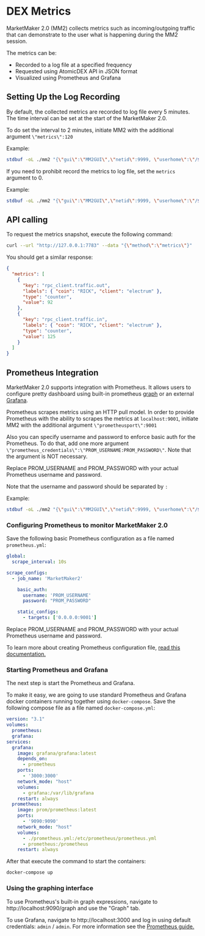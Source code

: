 # DEX Metrics

MarketMaker 2.0 (MM2) collects metrics such as incoming/outgoing traffic that can demonstrate to the user what is happening during the MM2 session.

The metrics can be:
- Recorded to a log file at a specified frequency
- Requested using AtomicDEX API in JSON format
- Visualized using Prometheus and Grafana

## Setting Up the Log Recording

By default, the collected metrics are recorded to log file every 5 minutes. The time interval can be set at the start of the MarketMaker 2.0.

To do set the interval to 2 minutes, initiate MM2 with the additional argument `\"metrics\":120`

Example:

```bash
stdbuf -oL ./mm2 "{\"gui\":\"MM2GUI\",\"netid\":9999, \"userhome\":\"/${HOME#"/"}\", \"passphrase\":\"YOUR_PASSPHRASE_HERE\", \"rpc_password\":\"YOUR_PASSWORD_HERE\", \"metrics\":120}" &
```

If you need to prohibit record the metrics to log file, set the `metrics` argument to 0.

Example:

```bash
stdbuf -oL ./mm2 "{\"gui\":\"MM2GUI\",\"netid\":9999, \"userhome\":\"/${HOME#"/"}\", \"passphrase\":\"YOUR_PASSPHRASE_HERE\", \"rpc_password\":\"YOUR_PASSWORD_HERE\", \"metrics\":0}" &
```

## API calling

To request the metrics snapshot, execute the following command:

```bash
curl --url "http://127.0.0.1:7783" --data "{\"method\":\"metrics\"}"
```

You should get a similar response:

```json
{
  "metrics": [
    {
      "key": "rpc_client.traffic.out",
      "labels": { "coin": "RICK", "client": "electrum" },
      "type": "counter",
      "value": 92
    },
    {
      "key": "rpc_client.traffic.in",
      "labels": { "coin": "RICK", "client": "electrum" },
      "type": "counter",
      "value": 125
    }
  ]
}
```

## Prometheus Integration

MarketMaker 2.0 supports integration with Prometheus. It allows users to configure pretty dashboard using built-in prometheus [graph](https://prometheus.io/docs/prometheus/latest/getting_started/#using-the-expression-browser) or an external [Grafana](https://prometheus.io/docs/visualization/grafana/).

Prometheus scrapes metrics using an HTTP pull model. In order to provide Prometheus with the ability to scrapes the metrics at `localhost:9001`, initiate MM2 with the additional argument `\"prometheusport\":9001`

Also you can specify username and password to enforce basic auth for the Prometheus. To do that, add one more argument `\"prometheus_credentials\":\"PROM_USERNAME:PROM_PASSWORD\"`.
Note that the argument is NOT necessary.

Replace PROM_USERNAME and PROM_PASSWORD with your actual Prometheus username and password.

Note that the username and password should be separated by `:`

Example:

```bash
stdbuf -oL ./mm2 "{\"gui\":\"MM2GUI\",\"netid\":9999, \"userhome\":\"/${HOME#"/"}\", \"passphrase\":\"YOUR_PASSPHRASE_HERE\", \"rpc_password\":\"YOUR_PASSWORD_HERE\", \"prometheusport\":9001, \"prometheus_credentials\":\"PROM_USERNAME:PROM_PASSWORD\"}" &
```

### Configuring Prometheus to monitor MarketMaker 2.0

Save the following basic Prometheus configuration as a file named `prometheus.yml`:

```yaml
global:
  scrape_interval: 10s

scrape_configs:
  - job_name: 'MarketMaker2'

    basic_auth:
      username: 'PROM_USERNAME'
      password: "PROM_PASSWORD"

    static_configs:
      - targets: ['0.0.0.0:9001']
```

Replace PROM_USERNAME and PROM_PASSWORD with your actual Prometheus username and password.

To learn more about creating Prometheus configuration file, [read this documentation.](https://prometheus.io/docs/prometheus/latest/configuration/configuration/)

### Starting Prometheus and Grafana

The next step is start the Prometheus and Grafana.

To make it easy, we are going to use standard Prometheus and Grafana docker containers running together using `docker-compose`.
Save the following compose file as a file named `docker-compose.yml`:

```yaml
version: "3.1"
volumes:
  prometheus:
  grafana:
services:
  grafana:
    image: grafana/grafana:latest
    depends_on:
      - prometheus
    ports:
      - '3000:3000'
    network_mode: "host"
    volumes:
      - grafana:/var/lib/grafana
    restart: always
  prometheus:
    image: prom/prometheus:latest
    ports:
      - '9090:9090'
    network_mode: "host"
    volumes:
      - ./prometheus.yml:/etc/prometheus/prometheus.yml
      - prometheus:/prometheus
    restart: always
```

After that execute the command to start the containers:

```bash
docker-compose up
```

### Using the graphing interface

To use Prometheus's built-in graph expressions, navigate to http://localhost:9090/graph and use the "Graph" tab.

To use Grafana, navigate to http://localhost:3000 and log in using default credentials: `admin` / `admin`.
For more information see the [Prometheus guide.](https://prometheus.io/docs/visualization/grafana/#using) 
